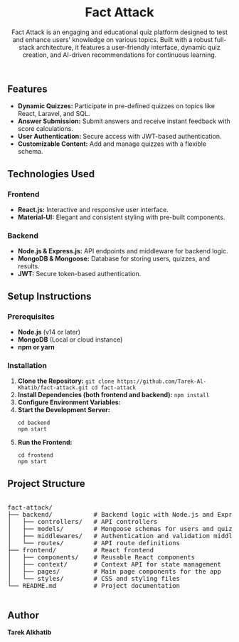 <body>
    <header>
        <h1>Fact Attack</h1>
        <p>
            Fact Attack is an engaging and educational quiz platform designed to test and enhance users' knowledge on various topics. 
            Built with a robust full-stack architecture, it features a user-friendly interface, dynamic quiz creation, and AI-driven 
            recommendations for continuous learning.
        </p>
    </header>

  <h2>Features</h2>  
  <ul>
          <li><strong>Dynamic Quizzes:</strong> Participate in pre-defined quizzes on topics like React, Laravel, and SQL.</li>
          <li><strong>Answer Submission:</strong> Submit answers and receive instant feedback with score calculations.</li>
          <li><strong>User Authentication:</strong> Secure access with JWT-based authentication.</li>
          <li><strong>Customizable Content:</strong> Add and manage quizzes with a flexible schema.</li>
      </ul>

  <h2>Technologies Used</h2>
  <h3>Frontend</h3>
  <ul>
      <li><strong>React.js:</strong> Interactive and responsive user interface.</li>
      <li><strong>Material-UI:</strong> Elegant and consistent styling with pre-built components.</li>
  </ul>
  <h3>Backend</h3>
  <ul>
      <li><strong>Node.js & Express.js:</strong> API endpoints and middleware for backend logic.</li>
      <li><strong>MongoDB & Mongoose:</strong> Database for storing users, quizzes, and results.</li>
      <li><strong>JWT:</strong> Secure token-based authentication.</li>
  </ul>

  <h2>Setup Instructions</h2>
  <h3>Prerequisites</h3>
  <ul>
      <li><strong>Node.js</strong> (v14 or later)</li>
      <li><strong>MongoDB</strong> (Local or cloud instance)</li>
      <li><strong>npm or yarn</strong></li>
  </ul>

  <h3>Installation</h3>
  <ol>
      <li><strong>Clone the Repository:</strong>
          <code>git clone https://github.com/Tarek-Al-Khatib/fact-attack.git cd fact-attack</code>
      </li>
      <li><strong>Install Dependencies (both frontend and backend):</strong>
          <code>npm install</code>
      </li>
      <li><strong>Configure Environment Variables:</strong>
        <br />
            </li>
            <li><strong>Start the Development Server:</strong>
              <pre><code>cd backend
npm start</code></pre>
            </li>
            <li><strong>Run the Frontend:</strong>
                <pre><code>cd frontend
npm start</code></pre>
            </li>
        </ol>

  <h2>Project Structure</h2>

 <pre>
   
fact-attack/
├── backend/           # Backend logic with Node.js and Express
│   ├── controllers/   # API controllers
│   ├── models/        # Mongoose schemas for users and quizzes
│   ├── middlewares/   # Authentication and validation middlewares
│   └── routes/        # API route definitions
├── frontend/          # React frontend
│   ├── components/    # Reusable React components
│   ├── context/       # Context API for state management
│   ├── pages/         # Main page components for the app
│   └── styles/        # CSS and styling files
└── README.md          # Project documentation
 </pre>

<footer>
  <h2>Author</h2>
  <p><strong>Tarek Alkhatib</strong></p>
</footer>
</body>

